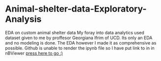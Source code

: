 # Animal-shelter-data-Exploratory-Analysis
EDA on custom animal shelter data 
My foray into data analytics used dataset given to me by proffesor Georgiana Ifrim of UCD. Its only an EDA and no modeling is done.
The EDA however I made it as comprehensive as possible.
Github is unable to render the ipynb file so I have put link to in in nBViewer
[press here to go :) ](https://nbviewer.jupyter.org/github/sachsom95/Animal-shelter-data-Exploratory-Analysis/blob/master/Animal_shelter_data_analysis.ipynb)
